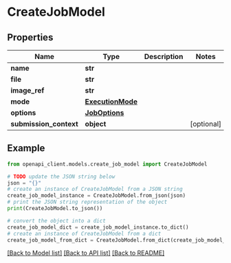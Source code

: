 # CreateJobModel


## Properties

Name | Type | Description | Notes
------------ | ------------- | ------------- | -------------
**name** | **str** |  | 
**file** | **str** |  | 
**image_ref** | **str** |  | 
**mode** | [**ExecutionMode**](ExecutionMode.md) |  | 
**options** | [**JobOptions**](JobOptions.md) |  | 
**submission_context** | **object** |  | [optional] 

## Example

```python
from openapi_client.models.create_job_model import CreateJobModel

# TODO update the JSON string below
json = "{}"
# create an instance of CreateJobModel from a JSON string
create_job_model_instance = CreateJobModel.from_json(json)
# print the JSON string representation of the object
print(CreateJobModel.to_json())

# convert the object into a dict
create_job_model_dict = create_job_model_instance.to_dict()
# create an instance of CreateJobModel from a dict
create_job_model_from_dict = CreateJobModel.from_dict(create_job_model_dict)
```
[[Back to Model list]](../README.md#documentation-for-models) [[Back to API list]](../README.md#documentation-for-api-endpoints) [[Back to README]](../README.md)
